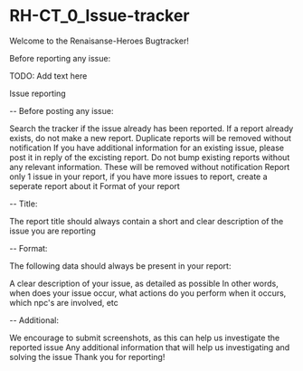 # RH-CT_0_Issue-tracker
Welcome to the Renaisanse-Heroes Bugtracker!

Before reporting any issue:

TODO: Add text here

Issue reporting

-- Before posting any issue:

Search the tracker if the issue already has been reported. If a report already exists, do not make a new report. Duplicate reports will be removed without notification
If you have additional information for an existing issue, please post it in reply of the excisting report. Do not bump existing reports without any relevant information. These will be removed without notification
Report only 1 issue in your report, if you have more issues to report, create a seperate report about it
Format of your report

-- Title:

The report title should always contain a short and clear description of the issue you are reporting

-- Format:

The following data should always be present in your report:

A clear description of your issue, as detailed as possible In other words, when does your issue occur, what actions do you perform when it occurs, which npc's are involved, etc

-- Additional:

We encourage to submit screenshots, as this can help us investigate the reported issue
Any additional information that will help us investigating and solving the issue
Thank you for reporting!
